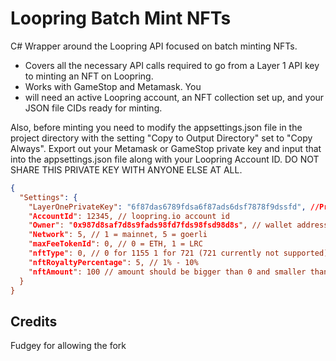 # Loopring Batch Mint NFTs
C# Wrapper around the Loopring API focused on batch minting NFTs. 
- Covers all the necessary API calls required to go from a Layer 1 API key to minting an NFT on Loopring.
- Works with GameStop and Metamask. You
- will need an active Loopring account, an NFT collection set up, and your JSON file CIDs ready for minting.

Also, before minting you need to modify the appsettings.json file in the project directory with the setting "Copy to Output Directory" set to "Copy Always". Export out your Metamask or GameStop private key and input that into the appsettings.json file along with your Loopring Account ID. DO NOT SHARE THIS PRIVATE KEY WITH ANYONE ELSE AT ALL.
```json
{
  "Settings": {
    "LayerOnePrivateKey": "6f87das6789fdsa6f87ads6dsf7878f9dssfd", //Private key from GameStop or MetaMask. DO NOT SHARE THIS PRIVATE KEY WITH ANYONE ELSE AT ALL."
    "AccountId": 12345, // loopring.io account id
    "Owner": "0x987d8saf7d8s9fads98fd7fds98fsd98d8s", // wallet address
    "Network": 5, // 1 = mainnet, 5 = goerli
    "maxFeeTokenId": 0, // 0 = ETH, 1 = LRC
    "nftType": 0, // 0 for 1155 1 for 721 (721 currently not supported)
    "nftRoyaltyPercentage": 5, // 1% - 10%
    "nftAmount": 100 // amount should be bigger than 0 and smaller than 100001
  }
}

```

## Credits
Fudgey for allowing the fork
